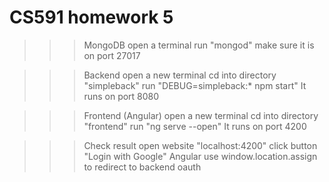 # CS591 homework 5

>>> MongoDB
open a terminal
run "mongod"
make sure it is on port 27017

>>> Backend
open a new terminal
cd into directory "simpleback"
run "DEBUG=simpleback:* npm start"
It runs on port 8080

>>> Frontend (Angular)
open a new terminal
cd into directory "frontend"
run "ng serve --open"
It runs on port 4200

>>> Check result
open website "localhost:4200"
click button "Login with Google"
Angular use window.location.assign to redirect to backend oauth
